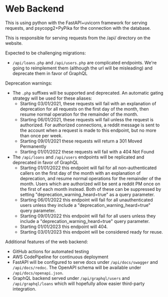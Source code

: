 # Web Backend

This is using python with the FastAPI+uvicorn framework for serving requests,
and psycopg2+PyPika for the connection with the database.

This is responsible for serving requests from the /api/ directory on the
website.

Expected to be challenging migrations:

- `/api/loans.php` and `/api/users.php` are complicated endpoints. We're going
  to reimplement them (although the url will be misleading) and deprecate them
  in favor of GraphQL

Deprecation warnings:

- The `.php` suffixes will be supported and deprecated. An automatic gating
  strategy will be used for these aliases:
  - Starting 03/01/2021, these requests will fail with an explanation of
    deprecation for all requests on the first day of the month, then
    resume normal operation for the remainder of the month.
  - Starting 06/01/2021, these requests will fail unless the request is
    authorized. For authorized connections, a reddit message is sent to
    the account when a request is made to this endpoint, but no more than
    once per week.
  - Starting 09/01/2021 these requests will return a 301 Moved Permanently
  - Starting 01/01/2022 these requests will fail with a 404 Not Found
- The `/api/loans` and `/api/users` endpoints will be replicated and deprecated
  in favor of GraphQL
  - Starting 01/01/2022 this endpoint will fail for all non-authenticated
    callers on the first day of the month with an explanation of deprecation,
    and resume normal operations for the remainder of the month. Users which
    are authorized will be sent a reddit PM once on the first of each month
    instead. Both of these can be suppressed by setting
    "deprecation_warning_heard=true" as a query parameter.
  - Starting 06/01/2022 this endpoint will fail for all unauthenticated users
    unless they include a "deprecation_warning_heard=true" query parameter.
  - Starting 09/01/2022 this endpoint will fail for all users unless they
    include a "deprecation_warning_heard=true" query parameter.
  - Starting 01/01/2023 this endpoint will 404.
  - Starting 03/01/2023 this endpoint will be considered ready for reuse.

Additional features of the web backend:

- GitHub actions for automated testing
- AWS CodePipeline for continuous deployment
- FastAPI will be configured to serve docs under `/api/docs/swagger` and
  `/api/docs/redoc`. The OpenAPI schema will be available under
  `/api/docs/openapi.json`.
- GraphQL backend served under `/api/graphql/users` and `/api/graphql/loans`
  which will hopefully allow easier third-party integration.
